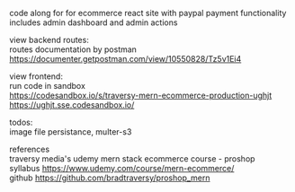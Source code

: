 code along for for ecommerce react site with paypal payment functionality  
includes admin dashboard and admin actions

view backend routes:  
routes documentation by postman  
https://documenter.getpostman.com/view/10550828/Tz5v1Ei4  

view  frontend:  
run code in sandbox  
https://codesandbox.io/s/traversy-mern-ecommerce-production-ughjt  
https://ughjt.sse.codesandbox.io/  

todos:  
image file persistance, multer-s3

references  
traversy media's udemy mern stack ecommerce course - proshop  
syllabus https://www.udemy.com/course/mern-ecommerce/  
github https://github.com/bradtraversy/proshop_mern  
